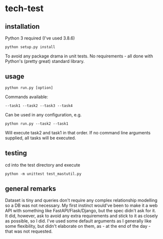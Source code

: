 # tech-test

## installation
Python 3 required (I've used 3.8.6)
```
python setup.py install
```
To avoid any package drama in unit tests.
No requirements - all done with Python's (pretty great) standard library.

## usage
```
python run.py [option]
```
Commands available:
```
--task1 --task2 --task3 --task4
```
Can be used in any configuration, e.g.
```
python run.py --task2 --task1
```
Will execute task2 and task1 in that order.
If no command line arguments supplied, all tasks will be executed.

## testing
cd into the test directory and execute
```
python -m unittest test_mastutil.py
```

## general remarks
Dataset is tiny and queries don't require any complex relationship modelling so a DB was not necessary. My first instinct would've been to make it a web API with something like FastAPI/Flask/Django, but the spec didn't ask for it. It did, however, ask to avoid any extra requirements and stick to it as closely as possible, so I did.
I've used some default arguments as I generally like some flexibility, but didn't elaborate on them, as - at the end of the day - that was not requested. 

